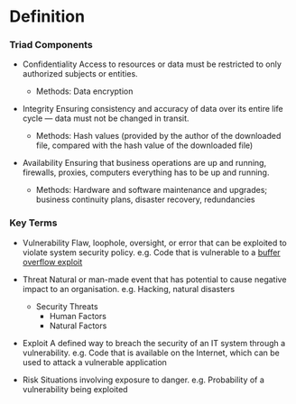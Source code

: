 # Definition

### Triad Components

- Confidentiality
  Access to resources or data must be restricted to only authorized subjects or entities.

  - Methods: Data encryption

- Integrity
  Ensuring consistency and accuracy of data over its entire life cycle — data must not be changed in transit.

  - Methods: Hash values (provided by the author of the downloaded file, compared with the hash value of the downloaded file)

- Availability
  Ensuring that business operations are up and running, firewalls, proxies, computers everything has to be up and running.

  - Methods: Hardware and software maintenance and upgrades; business continuity plans, disaster recovery, redundancies

### Key Terms

- Vulnerability
  Flaw, loophole, oversight, or error that can be exploited to violate system security policy.
  e.g. Code that is vulnerable to a [buffer overflow exploit](https://www.geeksforgeeks.org/buffer-overflow-attack-with-example/)

- Threat
  Natural or man-made event that has potential to cause negative impact to an organisation.
  e.g. Hacking, natural disasters

  - Security Threats
    - Human Factors
    - Natural Factors

- Exploit
  A defined way to breach the security of an IT system through a vulnerability.
  e.g. Code that is available on the Internet, which can be used to attack a vulnerable application

- Risk
  Situations involving exposure to danger.
  e.g. Probability of a vulnerability being exploited
